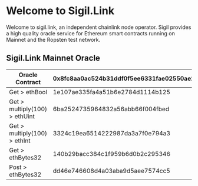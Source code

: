 # Welcome to Sigil.Link

Welcome to sigil.link, an independent chainlink node operator. Sigil provides a high quality oracle service for Ethereum smart contracts running on Mainnet and the Ropsten test network. 

## Sigil.Link Mainnet Oracle

| Oracle Contract               | 0x8fc8aa0ac524b31ddf0f5ee6331fae02550ae266  |
| -----------                   | -----------                                 |
| Get > ethBool                 | 1e107ae335fa4a51b6e2784d1114b125            |
| Get > multiply(100) > ethUint | 6ba2524735964832a56abb66f004fbed            |
| Get > multiply(100) > ethInt  | 3324c19ea6514222987da3a7f0e794a3            |
| Get > ethBytes32              | 140b29bacc384c1f959b6d0b2c295346            |
| Post > ethBytes32             | dd46e746608d4a03aba9d5aee7574cc5            | 
